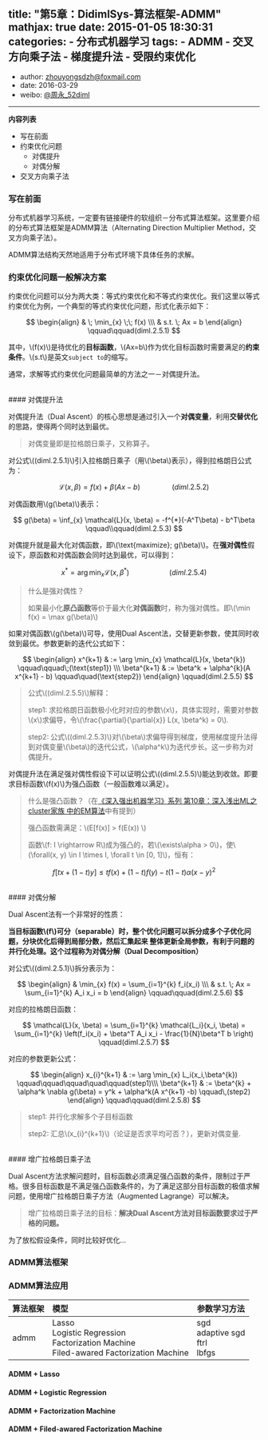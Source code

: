 title: "第5章：DidimlSys-算法框架-ADMM" 
mathjax: true
date: 2015-01-05 18:30:31
categories: 
	- 分布式机器学习
tags: 
	- ADMM
	- 交叉方向乘子法
	- 梯度提升法
	- 受限约束优化
---

+ author: zhouyongsdzh@foxmail.com
+ date: 2016-03-29
+ weibo: [@周永_52diml](http://weibo.com/p/1005051707438033/home?)

---

**内容列表**

+ 写在前面
+ 约束优化问题
	+ 对偶提升
	+ 对偶分解
+ 交叉方向乘子法

### 写在前面

分布式机器学习系统，一定要有链接硬件的软组织－分布式算法框架。这里要介绍的分布式算法框架是ADMM算法（Alternating Direction Multiplier Method，交叉方向乘子法）。

ADMM算法结构天然地适用于分布式环境下具体任务的求解。

### 约束优化问题一般解决方案

约束优化问题可以分为两大类：等式约束优化和不等式约束优化。我们这里以等式约束优化为例，一个典型的等式约束优化问题，形式化表示如下：

$$
\begin{align}
& \; \min_{x} \;\; f(x) \\\
& s.t. \; Ax = b
\end{align} 	\qquad\qquad(diml.2.5.1)
$$

其中，\\(f(x)\\)是待优化的**目标函数**，\\(Ax=b\\)作为优化目标函数时需要满足的**约束条件**。\\(s.t\\)是英文```subject to```的缩写。

通常，求解等式约束优化问题最简单的方法之一－对偶提升法。

<br>
#### 对偶提升法

对偶提升法（Dual Ascent）的核心思想是通过引入一个**对偶变量**，利用**交替优化**的思路，使得两个同时达到最优。

> 对偶变量即是拉格朗日乘子，又称算子。

对公式\\((diml.2.5.1)\\)引入拉格朗日乘子（用\\(\beta\\)表示），得到拉格朗日公式为：

$$
\mathcal{L}(x, \beta) = f(x) + \beta(Ax-b)    \qquad\qquad(diml.2.5.2)
$$

对偶函数用\\(g(\beta)\\)表示： 

$$
g(\beta) = \inf_{x} \mathcal{L}(x, \beta) = -f^{*}(-A^T\beta) - b^T\beta  \qquad\\qquad(diml.2.5.3)
$$

对偶提升就是最大化对偶函数，即\\(\text{maximize}\; g(\beta)\\)。在**强对偶性**假设下，原函数和对偶函数会同时达到最优，可以得到：

$$
x^{*} = \arg \min_{x} \mathcal{L}(x, \beta^{*})   \qquad\qquad\quad(diml.2.5.4)
$$

> 什么是强对偶性？
> 
> 如果最小化**原凸函数**等价于最大化**对偶函数**时，称为强对偶性。即\\(\min f(x) = \max g(\beta)\\)

如果对偶函数\\(g(\beta)\\)可导，使用Dual Ascent法，交替更新参数，使其同时收敛到最优。参数更新的迭代公式如下：

$$
\begin{align}
x^{k+1} & := \arg \min_{x} \mathcal{L}(x, \beta^{k})  \qquad\qquad\;(\text{step1}) \\\
\beta^{k+1} & := \beta^k + \alpha^{k}(A x^{k+1} - b) \qquad\quad(\text{step2})
\end{align} \qquad(diml.2.5.5)
$$

> 公式\\((diml.2.5.5)\\)解释：
> 
> step1: 求拉格朗日函数极小化时对应的参数\\(x\\)，具体实现时，需要对参数\\(x\\)求偏导，令\\(\frac{\partial}{\partial{x}} L(x, \beta^k) = 0\\).
> 
> step2: 公式\\((diml.2.5.3)\\)对\\(\beta\\)求偏导得到梯度，使用梯度提升法得到对偶变量\\(\beta\\)的迭代公式，\\(\alpha^k\\)为迭代步长。这一步称为对偶提升。

对偶提升法在满足强对偶性假设下可以证明公式\\((diml.2.5.5)\\)能达到收敛。即要求目标函数\\(f(x)\\)为强凸函数（一般函数难以满足）。

> 什么是强凸函数？（在[《深入强出机器学习》系列 第10章：深入浅出ML之cluster家族 中的EM算法]()中有提到）
> 
> 强凸函数需满足：\\(E[f(x)] > f(E(x)) \\)
> 
> 函数\\(f: I \rightarrow R\\)成为强凸的，若\\(\exists\alpha > 0\\)，使\\(\forall(x, y) \in I \times I, \forall t \in [0, 1]\\)，恒有：
> 
$$
f[tx+(1-t)y] \le tf(x) + (1-t) f(y) - t(1-t) \alpha (x-y)^2
$$

<br>
#### 对偶分解

Dual Ascent法有一个非常好的性质：

**当目标函数\\(f\\)可分（separable）时，整个优化问题可以拆分成多个子优化问题，分块优化后得到局部分数，然后汇集起来 整体更新全局参数，有利于问题的并行化处理。这个过程称为对偶分解（Dual Decomposition）**

对公式\\((diml.2.5.1)\\)拆分表示为：

$$
\begin{align}
& \min_{x} f(x) = \sum_{i=1}^{k} f_i(x_i) \\\
& s.t. \; Ax = \sum_{i=1}^{k} A_i x_i = b 
\end{align}   \qquad\qquad(diml.2.5.6)
$$

对应的拉格朗日函数：

$$
\mathcal{L}(x, \beta) = \sum_{i=1}^{k} \mathcal{L_i}(x_i, \beta) = \sum_{i=1}^{k} \left(f_i(x_i) + \beta^T A_i x_i - \frac{1}{N}\beta^T b \right)  \qquad(diml.2.5.7)
$$

对应的参数更新公式：

$$
\begin{align}
x_{i}^{k+1} & := \arg \min_{x} L_i(x_i,\beta^{k}) \qquad\qquad\qquad\quad\qquad(step1)\\\
\beta^{k+1} & := \beta^{k} + \alpha^k \nabla g(\beta) = y^k + \alpha^k(A x^{k+1} -b)  \qquad\,(step2)
\end{align} \qquad\qquad(diml.2.5.8)
$$

> step1: 并行化求解多个子目标函数
> 
> step2: 汇总\\(x_{i}^{k+1}\\)（论证是否求平均可否？），更新对偶变量.


<br>
#### 增广拉格朗日乘子法

Dual Ascent方法求解问题时，目标函数必须满足强凸函数的条件，限制过于严格。很多目标函数是不满足强凸函数条件的，为了满足这部分目标函数的极值求解问题，使用增广拉格朗日乘子方法（Augmented Lagrange）可以解决。

> 增广拉格朗日乘子法的目标：**解决Dual Ascent方法对目标函数要求过于严格的问题。**

为了放松假设条件，同时比较好优化...


### ADMM算法框架




### ADMM算法应用

| 算法框架 | 模型 | 参数学习方法 |
| --- | :--- | --- | 
| admm | Lasso <br> Logistic Regression <br> Factorization Machine <br> Filed-awared Factorization Machine | sgd <br> adaptive sgd <br> ftrl <br> lbfgs |

#### ADMM + Lasso

#### ADMM + Logistic Regression

#### ADMM + Factorization Machine

#### ADMM + Filed-awared Factorization Machine